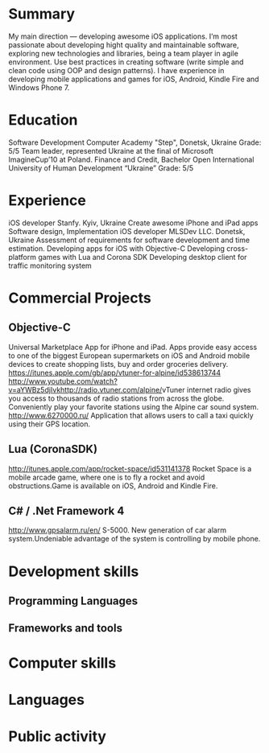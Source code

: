 Summary
=======

My main direction — developing awesome iOS applications. I’m most
passionate about developing hight quality and maintainable software,
exploring new technologies and libraries, being a team player in agile
environment. Use best practices in creating software (write simple and
clean code using OOP and design patterns). I have experience in
developing mobile applications and games for iOS, Android, Kindle Fire
and Windows Phone 7.

Education
=========

Software Development Computer Academy "Step", Donetsk, Ukraine Grade:
5/5 Team leader, represented Ukraine at the final of Microsoft
ImagineCup’10 at Poland. Finance and Credit, Bachelor Open International
University of Human Development “Ukraine” Grade: 5/5

Experience
==========

iOS developer Stanfy. Kyiv, Ukraine Create awesome iPhone and iPad apps
Software design, Implementation iOS developer MLSDev LLC. Donetsk,
Ukraine Assessment of requirements for software development and time
estimation. Developing apps for iOS with Objective-C Developing
cross-platform games with Lua and Corona SDK Developing desktop client
for traffic monitoring system

Commercial Projects
===================

Objective-C
-----------

Universal Marketplace App for iPhone and iPad. Apps provide easy access
to one of the biggest European supermarkets on iOS and Android mobile
devices to create shopping lists, buy and order groceries delivery.
<https://itunes.apple.com/gb/app/vtuner-for-alpine/id538613744>
<http://www.youtube.com/watch?v=aYWBz5djIvk><http://radio.vtuner.com/alpine/>vTuner
internet radio gives you access to thousands of radio stations from
across the globe. Conveniently play your favorite stations using the
Alpine car sound system. <http://www.6270000.ru/> Application that
allows users to call a taxi quickly using their GPS location.

Lua (CoronaSDK)
---------------

<http://itunes.apple.com/app/rocket-space/id531141378> Rocket Space is a
mobile arcade game, where one is to fly a rocket and avoid
obstructions.Game is available on iOS, Android and Kindle Fire.

C\# / .Net Framework 4
----------------------

<http://www.gpsalarm.ru/en/> S-5000. New generation of car alarm
system.Undeniable advantage of the system is controlling by mobile
phone.

Development skills
==================

Programming Languages
---------------------

Frameworks and tools
--------------------

Computer skills
===============

Languages
=========

Public activity
===============
